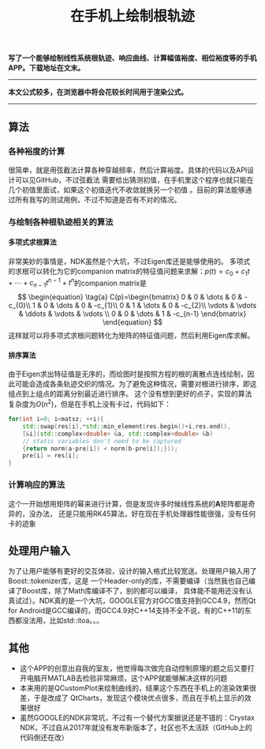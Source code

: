 ﻿---
title: 在手机上绘制根轨迹 
categories:
- Programming
tags:
- 自动控制 
- 安卓开发 
- Qt 
updated: 2018-01-04 
---
<script type="text/x-mathjax-config">
  		MathJax.Hub.Config({tex2jax: {inlineMath: [['$','$'], ['\\(','\\)']]},
  							TeX: { equationNumbers: {  autoNumber: "AMS"  },
     							   extensions: ["AMSmath.js"]}
  		});
		</script>
 <script type="text/javascript" src="https://cdn.mathjax.org/mathjax/latest/MathJax.js?config=TeX-AMS-MML_HTMLorMML"></script>
**写了一个能够绘制线性系统根轨迹、响应曲线、计算幅值裕度、相位裕度等的手机APP。下载地址在文末。**

---
**本文公式较多，在浏览器中将会花较长时间用于渲染公式。**  
  
--- 

## 算法
### 各种裕度的计算
很简单，就是用弦截法计算各种穿越频率，然后计算裕度。具体的代码以及API设计可以见GitHub，不过弦截法
需要给出猜测初值，在手机里这个程序也就只能在几个初值里面试，如果这个初值迭代不收敛就换另一个初值
。目前的算法能够通过所有我写的测试用例，不过不知道是否有不对的情况。
### 与绘制各种根轨迹相关的算法
#### 多项式求根算法
非常美妙的事情是，NDK虽然是个大坑，不过Eigen库还是能够使用的。
多项式的求根可以转化为它的companion matrix的特征值问题来求解：$p(t)=c_{0}+c_{1}t+\cdots +c_{{n-1}}t^{{n-1}}+t^{n}$的companion matrix是  
$$
\begin{equation} \tag{a}
C(p)=\begin{bmatrix}
0 & 0 & \dots & 0 & -c_{0}\\
1 & 0 & \dots & 0 & -c_{1}\\
0 & 1 & \dots & 0 & -c_{2}\\
\vdots & \vdots & \ddots & \vdots & \vdots \\
0 & 0 & \dots & 1 & -c_{n-1}
\end{bmatrix}
\end{equation}
$$
这样就可以将多项式求根问题转化为矩阵的特征值问题，然后利用Eigen库求解。
#### 排序算法
由于Eigen求出特征值是无序的，而绘图时是按照方程的根的离散点连线绘制，因此可能会造成各条轨迹交织的情况。为了避免这种情况，需要对根进行排序，即这组点到上组点的距离分别最近进行排序。
这个没有想到更好的点子，实现的算法复杂度为$O(n^2)$，但是在手机上没有卡过，代码如下：
 
```C++
for(int i=0; i<matsz; ++i){
    std::swap(res[i],*std::min_element(res.begin()+i,res.end(),
    [&i](std::complex<double> &a, std::complex<double> &b)   
    // static variables don't need to be captured
    {return norm(a-pre[i]) < norm(b-pre[i]);}));
    pre[i] = res[i];
}
```

### 计算响应的算法
这个一开始想用矩阵的幂来进行计算，但是发现许多时候线性系统的$\mathbf{A}$矩阵都是奇异的，没办法，
还是只能用RK45算法，好在现在手机处理器性能很强，没有任何卡的迹象

## 处理用户输入
为了让用户能够有更好的交互体验，设计的输入格式比较宽送。处理用户输入用了Boost::tokenizer库，这是
一个Header-only的库，不需要编译（当然我也自己编译了Boost库，除了Math库编译不了，别的都可以编译，
具体能不能用还没有认真试过）。NDK真的是一个大坑，GOOGLE官方对GCC值支持到GCC4.9，然而Qt for Android是GCC编译的，而GCC4.9对C++14支持不全不说，有的C++11的东西都没法用，比如std::itoa。。。

## 其他
* 这个APP的创意出自我的室友，他觉得每次做完自动控制原理的题之后又要打开电脑开MATLAB去检验非常麻烦，这个APP就能够解决这样的问题
* 本来用的是QCustomPlot来绘制曲线的，结果这个东西在手机上的渲染效果很差，于是改成了
QtCharts，发现这个模块优点很多，而且在手机上显示的效果很好
* 虽然GOOGLE的NDK非常坑，不过有一个替代方案据说还是不错的：Crystax NDK，不过自从2017年就没有发布新版本了，社区也不太活跃（GitHub上的代码倒还在改）
